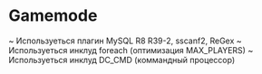 # Gamemode
~ Используеться плагин MySQL R8 R39-2, sscanf2, ReGex
~ Используеться инклуд foreach (оптимизация MAX_PLAYERS)
~ Используеться инклуд DC_CMD (коммандный процессор)
